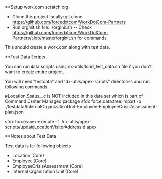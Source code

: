 **Setup work.com scratch org

- Clone this project locally: git clone https://github.com/forcedotcom/WorkDotCom-Partners
- Run orgInit.sh file: ./orgInit.sh
-- Check https://github.com/forcedotcom/WorkDotCom-Partners/blob/master/orgInit.sh for commands

This should create a work.com along with test data.



**Test Data Scripts

You can run data scripts using dx-utils/load_test_data.sh file if you don't want to create entire project.

You will need "testdata" and "dx-utils/apex-scripts" directories and run following commands.

#Location.Status__c is NOT included in this data set which is part of Command Center Managed package
sfdx force:data:tree:import -p ./testdata/InternalOrganizationUnit-Employee-EmployeeCrisisAssessment-plan.json

sfdx force:apex:execute -f ./dx-utils/apex-scripts/updateLocationVisitorAddressId.apex


**Notes about Test Data

Test data is for following objects
- Location (Core)
- Employee (Core)
- EmployeeCrisisAssessment (Core)
- Internal Organization Unit (Core)
